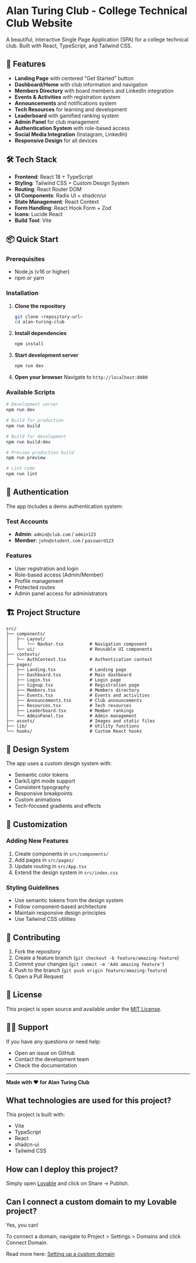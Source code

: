 # Alan Turing Club - College Technical Club Website

A beautiful, interactive Single Page Application (SPA) for a college technical club. Built with React, TypeScript, and Tailwind CSS.

## 🚀 Features

- **Landing Page** with centered "Get Started" button
- **Dashboard/Home** with club information and navigation
- **Members Directory** with board members and LinkedIn integration
- **Events & Activities** with registration system
- **Announcements** and notifications system
- **Tech Resources** for learning and development
- **Leaderboard** with gamified ranking system
- **Admin Panel** for club management
- **Authentication System** with role-based access
- **Social Media Integration** (Instagram, LinkedIn)
- **Responsive Design** for all devices

## 🛠️ Tech Stack

- **Frontend**: React 18 + TypeScript
- **Styling**: Tailwind CSS + Custom Design System
- **Routing**: React Router DOM
- **UI Components**: Radix UI + shadcn/ui
- **State Management**: React Context
- **Form Handling**: React Hook Form + Zod
- **Icons**: Lucide React
- **Build Tool**: Vite

## 📦 Quick Start

### Prerequisites
- Node.js (v16 or higher)
- npm or yarn

### Installation

1. **Clone the repository**
   ```bash
   git clone <repository-url>
   cd alan-turing-club
   ```

2. **Install dependencies**
   ```bash
   npm install
   ```

3. **Start development server**
   ```bash
   npm run dev
   ```

4. **Open your browser**
   Navigate to `http://localhost:8080`

### Available Scripts

```bash
# Development server
npm run dev

# Build for production  
npm run build

# Build for development
npm run build:dev

# Preview production build
npm run preview

# Lint code
npm run lint
```

## 👥 Authentication

The app includes a demo authentication system:

### Test Accounts
- **Admin**: `admin@club.com` / `admin123`
- **Member**: `john@student.com` / `password123`

### Features
- User registration and login
- Role-based access (Admin/Member)
- Profile management
- Protected routes
- Admin panel access for administrators

## 🏗️ Project Structure

```
src/
├── components/
│   ├── Layout/
│   │   └── Navbar.tsx          # Navigation component
│   └── ui/                     # Reusable UI components
├── contexts/
│   └── AuthContext.tsx         # Authentication context
├── pages/
│   ├── Landing.tsx             # Landing page
│   ├── Dashboard.tsx           # Main dashboard
│   ├── Login.tsx               # Login page
│   ├── Signup.tsx              # Registration page
│   ├── Members.tsx             # Members directory
│   ├── Events.tsx              # Events and activities
│   ├── Announcements.tsx       # Club announcements  
│   ├── Resources.tsx           # Tech resources
│   ├── Leaderboard.tsx         # Member rankings
│   └── AdminPanel.tsx          # Admin management
├── assets/                     # Images and static files
├── lib/                        # Utility functions
└── hooks/                      # Custom React hooks
```

## 🎨 Design System

The app uses a custom design system with:
- Semantic color tokens
- Dark/Light mode support
- Consistent typography
- Responsive breakpoints
- Custom animations
- Tech-focused gradients and effects

## 🔧 Customization

### Adding New Features
1. Create components in `src/components/`
2. Add pages in `src/pages/`
3. Update routing in `src/App.tsx`
4. Extend the design system in `src/index.css`

### Styling Guidelines
- Use semantic tokens from the design system
- Follow component-based architecture
- Maintain responsive design principles
- Use Tailwind CSS utilities

## 🤝 Contributing

1. Fork the repository
2. Create a feature branch (`git checkout -b feature/amazing-feature`)
3. Commit your changes (`git commit -m 'Add amazing feature'`)
4. Push to the branch (`git push origin feature/amazing-feature`)
5. Open a Pull Request

## 📄 License

This project is open source and available under the [MIT License](LICENSE).

## 🙋‍♂️ Support

If you have any questions or need help:
- Open an issue on GitHub
- Contact the development team
- Check the documentation

---

**Made with ❤️ for Alan Turing Club**

## What technologies are used for this project?

This project is built with:

- Vite
- TypeScript
- React
- shadcn-ui
- Tailwind CSS

## How can I deploy this project?

Simply open [Lovable](https://lovable.dev/projects/bd67f3a9-2591-4b9b-a150-207781198ec5) and click on Share -> Publish.

## Can I connect a custom domain to my Lovable project?

Yes, you can!

To connect a domain, navigate to Project > Settings > Domains and click Connect Domain.

Read more here: [Setting up a custom domain](https://docs.lovable.dev/tips-tricks/custom-domain#step-by-step-guide)
